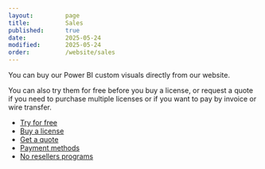 ```yaml
---
layout:         page
title:          Sales
published:      true
date:           2025-05-24
modified:       2025-05-24
order:          /website/sales
---
```


You can buy our Power BI custom visuals directly from our website.

You can also try them for free before you buy a license, or request a quote if you need to purchase multiple licenses or if you want to pay by invoice or wire transfer.

- [Try for free](./try-for-free.md)
- [Buy a license](buy-a-license.md)
- [Get a quote](./get-a-quote.md)
- [Payment methods](payment-methods.md)
- [No resellers programs](./no-resellers-programs.md)
   